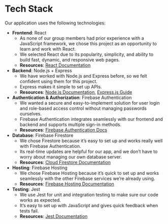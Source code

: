 # Tech Stack

Our application uses the following technologies:

- **Frontend**: React
  - As none of our group members had prior experience with a JavaScript framework, we chose this project as an opportunity to learn and work with React.
  - We selected React due to its popularity, simplicity, and ability to build fast, dynamic, and responsive web pages.
  - **Resources**: [React Documentation](https://react.dev/learn)
- **Backend**: Node.js + Express
  - We have worked with Node.js and Express before, so we felt confident using them for this project.
  - Express makes it simple to set up APIs.
  - **Resources**: [Node.js Documentation](https://nodejs.org/en/docs/), [Express.js Guide](https://expressjs.com/en/starter/installing.html)
- **Authentication & Authorization**: Firebase Authentication
  - We wanted a secure and easy-to-implement solution for user login and role-based access control without managing passwords ourselves.
  - Firebase Authentication integrates seamlessly with our frontend and backend and supports multiple sign-in methods.
  - **Resources**: [Firebase Authentication Docs](https://firebase.google.com/docs/auth)
- **Database**: Firebase Firestore
  - We chose Firestore because it’s easy to set up and works really well with Firebase Authentication.
  - Its real-time updates are helpful for our app, and we don’t have to worry about managing our own database server.
  - **Resources**: [Cloud Firestore Documentation](https://firebase.google.com/docs/firestore)
- **Hosting**: Firebase Hosting
  - We chose Firebase Hosting because it’s quick to set up and works seamlessly with the other Firebase services we’re already using.
  - **Resources**: [Firebase Hosting Documentation](https://firebase.google.com/docs/hosting)
- **Testing**: Jest
  - We use Jest for unit and integration testing to make sure our code works as expected.
  - It’s easy to set up with JavaScript and gives quick feedback when tests fail.
  - **Resources**: [Jest Documentation](https://jestjs.io/docs/getting-started)
